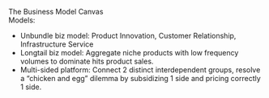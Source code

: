 The Business Model Canvas  
Models:  
- Unbundle biz model: Product Innovation, Customer Relationship, Infrastructure Service  
- Longtail biz model: Aggregate niche products with low frequency volumes to dominate hits product sales.  
- Multi-sided platform: Connect 2 distinct interdependent groups, resolve a “chicken and egg” dilemma by subsidizing 1 side and pricing correctly 1 side.